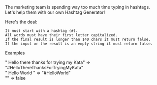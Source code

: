 The marketing team is spending way too much time typing in hashtags.<br>
Let's help them with our own Hashtag Generator!<br>

Here's the deal:

    It must start with a hashtag (#).
    All words must have their first letter capitalized.
    If the final result is longer than 140 chars it must return false.
    If the input or the result is an empty string it must return false.

Examples<br>

" Hello there thanks for trying my Kata" => "#HelloThereThanksForTryingMyKata"<br>
" Hello World " => "#HelloWorld"<br>
"" => false<br>
